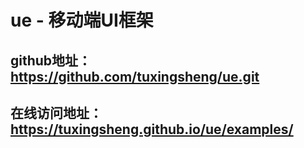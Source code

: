 # ue - 移动端UI框架

## github地址：https://github.com/tuxingsheng/ue.git
## 在线访问地址：https://tuxingsheng.github.io/ue/examples/